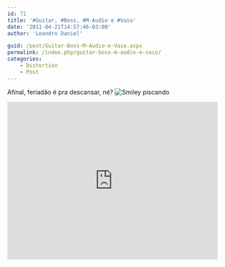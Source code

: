 ```yaml
---
id: 71
title: '#Guitar, #Boss, #M-Audio e #Vaio'
date: '2011-04-21T14:57:46-03:00'
author: 'Leandro Daniel'

guid: /post/Guitar-Boss-M-Audio-e-Vaio.aspx
permalink: /index.php/guitar-boss-m-audio-e-vaio/
categories:
    - Distortion
    - Post
---
```


Afinal, feriadão é pra descansar, né? ![Smiley piscando](http://leandrodaniel.com/pics/wlEmoticon-winkingsmile.png)

 <iframe class="twitvid-player" frameborder="0" height="360" loading="lazy" src="http://www.twitvid.com/embed.php?guid=UZMNO&autoplay=0" title="Twitvid video player" type="text/html" width="480"></iframe>